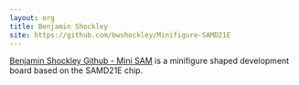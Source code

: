 ```yaml
---
layout: org
title: Benjamin Shockley
site: https://github.com/bwshockley/Minifigure-SAMD21E
---
```

[Benjamin Shockley Github - Mini SAM](https://github.com/bwshockley/Minifigure-SAMD21E) is a minifigure shaped development board based on the SAMD21E chip.
